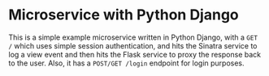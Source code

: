 # Microservice with Python Django

This is a simple example microservice written in Python Django, with a `GET /` which uses simple session authentication, and hits the Sinatra service to log a view event and then hits the Flask service to proxy the response back to the user. Also, it has a `POST/GET /login` endpoint for login purposes.
